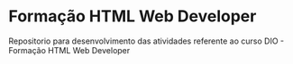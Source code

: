# Formação HTML Web Developer
Repositorio para desenvolvimento das atividades referente ao curso DIO - Formação HTML Web Developer
